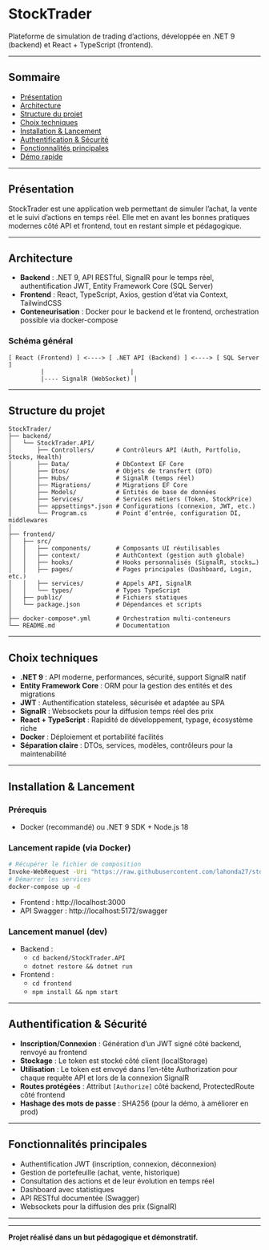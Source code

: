 # StockTrader

Plateforme de simulation de trading d’actions, développée en .NET 9 (backend) et React + TypeScript (frontend).

---

## Sommaire
- [Présentation](#présentation)
- [Architecture](#architecture)
- [Structure du projet](#structure-du-projet)
- [Choix techniques](#choix-techniques)
- [Installation & Lancement](#installation--lancement)
- [Authentification & Sécurité](#authentification--sécurité)
- [Fonctionnalités principales](#fonctionnalités-principales)
- [Démo rapide](#démo-rapide)

---

## Présentation
StockTrader est une application web permettant de simuler l’achat, la vente et le suivi d’actions en temps réel. Elle met en avant les bonnes pratiques modernes côté API et frontend, tout en restant simple et pédagogique.

---

## Architecture

- **Backend** : .NET 9, API RESTful, SignalR pour le temps réel, authentification JWT, Entity Framework Core (SQL Server)
- **Frontend** : React, TypeScript, Axios, gestion d’état via Context, TailwindCSS
- **Conteneurisation** : Docker pour le backend et le frontend, orchestration possible via docker-compose

### Schéma général

```
[ React (Frontend) ] <----> [ .NET API (Backend) ] <----> [ SQL Server ]
         |                        |
         |---- SignalR (WebSocket) |
```

---

## Structure du projet

```
StockTrader/
├── backend/
│   └── StockTrader.API/
│       ├── Controllers/      # Contrôleurs API (Auth, Portfolio, Stocks, Health)
│       ├── Data/             # DbContext EF Core
│       ├── Dtos/             # Objets de transfert (DTO)
│       ├── Hubs/             # SignalR (temps réel)
│       ├── Migrations/       # Migrations EF Core
│       ├── Models/           # Entités de base de données
│       ├── Services/         # Services métiers (Token, StockPrice)
│       ├── appsettings*.json # Configurations (connexion, JWT, etc.)
│       └── Program.cs        # Point d’entrée, configuration DI, middlewares
│
├── frontend/
│   ├── src/
│   │   ├── components/       # Composants UI réutilisables
│   │   ├── context/          # AuthContext (gestion auth globale)
│   │   ├── hooks/            # Hooks personnalisés (SignalR, stocks…)
│   │   ├── pages/            # Pages principales (Dashboard, Login, etc.)
│   │   ├── services/         # Appels API, SignalR
│   │   └── types/            # Types TypeScript
│   ├── public/               # Fichiers statiques
│   └── package.json          # Dépendances et scripts
│
├── docker-compose*.yml       # Orchestration multi-conteneurs
└── README.md                 # Documentation
```

---

## Choix techniques

- **.NET 9** : API moderne, performances, sécurité, support SignalR natif
- **Entity Framework Core** : ORM pour la gestion des entités et des migrations
- **JWT** : Authentification stateless, sécurisée et adaptée au SPA
- **SignalR** : Websockets pour la diffusion temps réel des prix
- **React + TypeScript** : Rapidité de développement, typage, écosystème riche
- **Docker** : Déploiement et portabilité facilités
- **Séparation claire** : DTOs, services, modèles, contrôleurs pour la maintenabilité

---

## Installation & Lancement

### Prérequis
- Docker (recommandé) ou .NET 9 SDK + Node.js 18

### Lancement rapide (via Docker)
```bash
# Récupérer le fichier de composition
Invoke-WebRequest -Uri "https://raw.githubusercontent.com/lahonda27/stocktrading/main/docker-compose.production.yml" -OutFile "docker-compose.yml"
# Démarrer les services
docker-compose up -d
```
- Frontend : http://localhost:3000
- API Swagger : http://localhost:5172/swagger

### Lancement manuel (dev)
- Backend :
  - `cd backend/StockTrader.API`
  - `dotnet restore && dotnet run`
- Frontend :
  - `cd frontend`
  - `npm install && npm start`

---

## Authentification & Sécurité
- **Inscription/Connexion** : Génération d’un JWT signé côté backend, renvoyé au frontend
- **Stockage** : Le token est stocké côté client (localStorage)
- **Utilisation** : Le token est envoyé dans l’en-tête Authorization pour chaque requête API et lors de la connexion SignalR
- **Routes protégées** : Attribut `[Authorize]` côté backend, ProtectedRoute côté frontend
- **Hashage des mots de passe** : SHA256 (pour la démo, à améliorer en prod)

---

## Fonctionnalités principales
- Authentification JWT (inscription, connexion, déconnexion)
- Gestion de portefeuille (achat, vente, historique)
- Consultation des actions et de leur évolution en temps réel
- Dashboard avec statistiques
- API RESTful documentée (Swagger)
- Websockets pour la diffusion des prix (SignalR)

---

---

**Projet réalisé dans un but pédagogique et démonstratif.** 